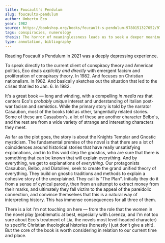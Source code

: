 ```yaml
---
title: Foucault's Pendulum
slug: foucaults-pendulum
author: Umberto Eco
year: 1982
source: https://bookshop.org/books/foucault-s-pendulum-9780151327652/9780156032971
tags: conspiracies, numerology
thesis: The horror of meaninglessness leads us to seek a deeper meaning in pareidolic connections of arbitrary facts. Actively encouraging this tendency — even cynically and for profit — can lead to earnest commitment from your audience and end in tragedy.
type: annotation, bibliography
---
```


Reading Foucault's Pendulum in 2021 was a deeply depressing experience. 

To speak directly to the current client of conspiracy theory and American politics, Eco deals _explicitly and directly_ with emergent facism and proliferation of conspiracy theory. In 1982. And focuses on Christian nationalism. In 1982. And basically sketches out the situation that led to the crises that led to Jan. 6. In 1982. 

It's a great book — long and winding, with a compelling _in media res_ that centers Eco's _probably unique_ interest and understanding of Italian post-war facism and semiotics. While the primary story is told by the narrator Casaubon, most of the books told as other, tangentially related stories. Some of these are Casaubon's, a lot of these are another character Belbo's, and the rest are from a wide variety of strange and interesting characters they meet. 

As far as the plot goes, the story is about the Knights Templar and Gnostic mysticism. The fundamental premise of the novel is that there are a lot of coincidences around historical stories that have really unsatisfying explanations, and in to this void step the gnostics, who are sure that there is something that can be known that will explain everything. And by everything, we get to explanations of _everything_. Our protagonists Casaubon, Belbo, and Diatollevi, seek to create the grand unified theory of everything. They build on gnostic traditions and methods to explain a cohesive story of the unexplained. They call is "The Plan". Initially they do it from a sense of cynical parody, then from an attempt to extract money from their marks, and ultimately they fall victim to the appeal of the pareidolic connection, and convince themselves that this is a natural way of interpreting history. This has immense consequences for all three of them. 

There is a lot I'm not touching on here — from the role that the women in the novel play (problematic at best, especially with Lorenza, and I'm not too sure about Eco's treatment of Lia, the novels most level-headed character) to specific Christian theological histories (honestly I just don't give a shit). But the core of the book is worth considering in relation to our current time and place.


